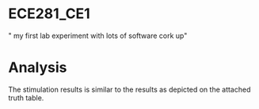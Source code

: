 ECE281_CE1
==========

" my first lab experiment with lots of software cork up"

# Analysis
The stimulation results is similar to the results as depicted on the attached truth table.



